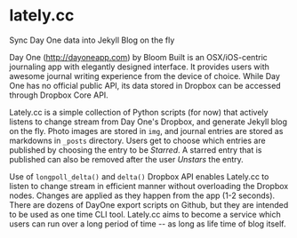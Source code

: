 lately.cc
=========
Sync Day One data into Jekyll Blog on the fly

Day One (http://dayoneapp.com) by Bloom Built is an OSX/iOS-centric journaling app with elegantly designed interface. It provides users with awesome journal writing experience from the device of choice. While Day One has no official public API, its data stored in Dropbox can be accessed through Dropbox Core API.

Lately.cc is a simple collection of Python scripts (for now) that actively listens to change stream from Day One's Dropbox, and generate Jekyll blog on the fly. Photo images are stored in ```img```, and journal entries are stored as markdowns in ```_posts``` directory. Users get to choose which entries are published by choosing the entry to be *Starred*. A starred entry that is published can also be removed after the user *Unstars* the entry.

Use of ```longpoll_delta()``` and ```delta()``` Dropbox API enables Lately.cc to listen to change stream in efficient manner without overloading the Dropbox nodes. Changes are applied as they happen from the app (1-2 seconds). There are dozens of DayOne export scripts on Github, but they are intended to be used as one time CLI tool. Lately.cc aims to become a service which users can run over a long period of time -- as long as life time of blog itself.

